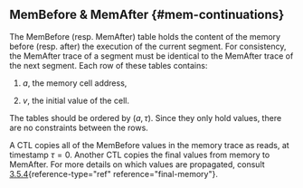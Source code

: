 ## MemBefore & MemAfter {#mem-continuations}

The MemBefore (resp. MemAfter) table holds the content of the memory
before (resp. after) the execution of the current segment. For
consistency, the MemAfter trace of a segment must be identical to the
MemAfter trace of the next segment. Each row of these tables contains:

1.  $a$, the memory cell address,

2.  $v$, the initial value of the cell.

The tables should be ordered by $(a, \tau)$. Since they only hold
values, there are no constraints between the rows.

A CTL copies all of the MemBefore values in the memory trace as reads,
at timestamp $\tau = 0$. Another CTL copies the final values from memory
to MemAfter. For more details on which values are propagated, consult
[3.5.4](#final-memory){reference-type="ref" reference="final-memory"}.
